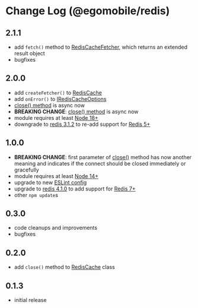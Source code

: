 # Change Log (@egomobile/redis)

## 2.1.1

- add `fetch()` method to [RedisCacheFetcher](https://egomobile.github.io/node-redis/types/RedisCacheFetcher.html), which returns an extended result object
- bugfixes

## 2.0.0

- add `createFetcher()` to [RedisCache](https://egomobile.github.io/node-redis/classes/RedisCache.html)
- add `onError()` to [IRedisCacheOptions](https://egomobile.github.io/node-redis/interfaces/IRedisCacheOptions.html)
- [close() method](https://egomobile.github.io/node-redis/classes/RedisCache.html#close) is async now
- **BREAKING CHANGE**: [close() method](https://egomobile.github.io/node-redis/classes/RedisCache.html#close) is async now
- module requires at least [Node 18+](https://nodejs.org/gl/blog/release/v18.0.0/)
- downgrade to [redis 3.1.2](https://www.npmjs.com/package/redis) to re-add support for [Redis 5+](https://redis.io/)

## 1.0.0

- **BREAKING CHANGE**: first parameter of [close()](https://egomobile.github.io/node-redis/classes/index.RedisCache.html#close) method has now another meaning and indicates if the connect should be closed immediately or gracefully
- module requires at least [Node 14+](https://nodejs.org/gl/blog/release/v14.0.0/)
- upgrade to new [ESLint config](https://github.com/egomobile/eslint-config-ego)
- upgrade to [redis 4.1.0](https://www.npmjs.com/package/redis) to add support for [Redis 7+](https://redis.io/)
- other `npm update`s

## 0.3.0

- code cleanups and improvements
- bugfixes

## 0.2.0

- add `close()` method to [RedisCache](https://egomobile.github.io/node-redis/classes/index.RedisCache.html) class

## 0.1.3

- initial release
